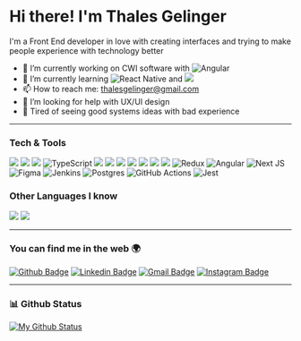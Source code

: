 # Hi there! I'm **Thales Gelinger**

I'm a Front End developer in love with creating interfaces and trying to make people experience with technology better

- 🔭 I’m currently working on CWI software with <img alt="Angular" src="https://img.shields.io/badge/angular%20-%23DD0031.svg?&style=flat&logo=angular&logoColor=white"/>
- 🌱 I’m currently learning <img alt="React Native" src="https://img.shields.io/badge/react_native%20-%2320232a.svg?&style=flat&logo=react&logoColor=%2361DAFB"/> and <img src="https://img.shields.io/badge/-Firebase-FFA611?style=flat&logo=firebase&logoColor=FFFFFF">
- 📫 How to reach me: thalesgelinger@gmail.com
- 🤔 I’m looking for help with UX/UI design
- 👊 Tired of seeing good systems ideas with bad experience

---


### Tech & Tools

<img src = "https://img.shields.io/badge/-HTML5-E34F26?style=flat&logo=html5&logoColor=white"> <img src = "https://img.shields.io/badge/-CSS3-1572B6?style=flat&logo=css3&logoColor=white">
<img src="https://img.shields.io/badge/-JavaScript-eed718?style=flat&logo=javascript&logoColor=ffffff">
<img alt="TypeScript" src="https://img.shields.io/badge/typescript%20-%23007ACC.svg?&style=flat&logo=typescript&logoColor=white"/>
<img src="https://img.shields.io/badge/-Sass-cc6699?style=flat&logo=sass&logoColor=ffffff">
<img src="https://img.shields.io/badge/-React-000000?style=flat&logo=react&logoColor=00c8ff">
<img src="https://img.shields.io/badge/-Express.js-787878?style=flat">
<img src="https://img.shields.io/badge/-Node.js-3C873A?style=flat&logo=Node.js&logoColor=white">
<img src="http://img.shields.io/badge/-Git-F1502F?style=flat&logo=git&logoColor=FFFFFF">
<img src="http://img.shields.io/badge/-VS%20Code-007ACC?style=flat&logo=visual%20studio%20code&logoColor=white">
<img src="http://img.shields.io/badge/-Heroku-430098?style=flat&logo=heroku&logoColor=white">
<img alt="Redux" src="https://img.shields.io/badge/redux%20-%23593d88.svg?&style=flat&logo=redux&logoColor=white"/>
<img alt="Angular" src="https://img.shields.io/badge/angular%20-%23DD0031.svg?&style=flat&logo=angular&logoColor=white"/>
<img alt="Next JS" src="https://img.shields.io/badge/next%20js%20-%23000000.svg?&style=flat&logo=next.js&logoColor=white"/>
<img alt="Figma" src="https://img.shields.io/badge/figma%20-%23F24E1E.svg?&style=flat&logo=figma&logoColor=white"/>
<img alt="Jenkins" src="https://img.shields.io/badge/jenkins%20-%232C5263.svg?&style=flat&logo=jenkins&logoColor=white"/>
<img alt="Postgres" src ="https://img.shields.io/badge/postgres-%23316192.svg?&style=flat&logo=postgresql&logoColor=white"/>
<img alt="GitHub Actions" src="https://img.shields.io/badge/github%20actions%20-%232671E5.svg?&style=flat&logo=github%20actions&logoColor=white"/>
<img alt="Jest" src="https://img.shields.io/badge/-jest-%23C21325?&style=flat&logo=jest&logoColor=white"/>

### Other Languages I know
<img src="http://img.shields.io/badge/-Java-F89820?style=flat&logo=java&logoColor=white"> <img src="https://img.shields.io/badge/-Python-black?style=flat&logo=python&logoColor=white"> 

---

### You can find me in the web 🌍
[![Github Badge](https://img.shields.io/badge/-Github-000?style=flat-square&logo=Github&logoColor=white&link=https://github.com/lucasgdb)](https://github.com/thalesgelinger)
[![Linkedin Badge](https://img.shields.io/badge/-LinkedIn-blue?style=flat-square&logo=Linkedin&logoColor=white&link=https://www.linkedin.com/in/rebeccamanzi/)](https://www.linkedin.com/in/thalesgelinger/)
[![Gmail Badge](https://img.shields.io/badge/-Gmail-c14438?style=flat-square&logo=Gmail&logoColor=white&link=mailto:rebeccamanzi@gmail.com)](mailto:thalesgelinger@gmail.com)
[![Instagram Badge](https://img.shields.io/badge/-Instagram-C13584?style=flat-square&labelColor=C13584&logo=instagram&logoColor=white&link=https://www.instagram.com/codepwr/)](https://www.instagram.com/thalesgelinger/)

---


### 📊 Github Status
[![My Github Status](https://github-readme-stats.vercel.app/api?username=thalesgelinger&count_private=true&show_icons=true&line_height=27)](https://github.com/thalesgelinger)
